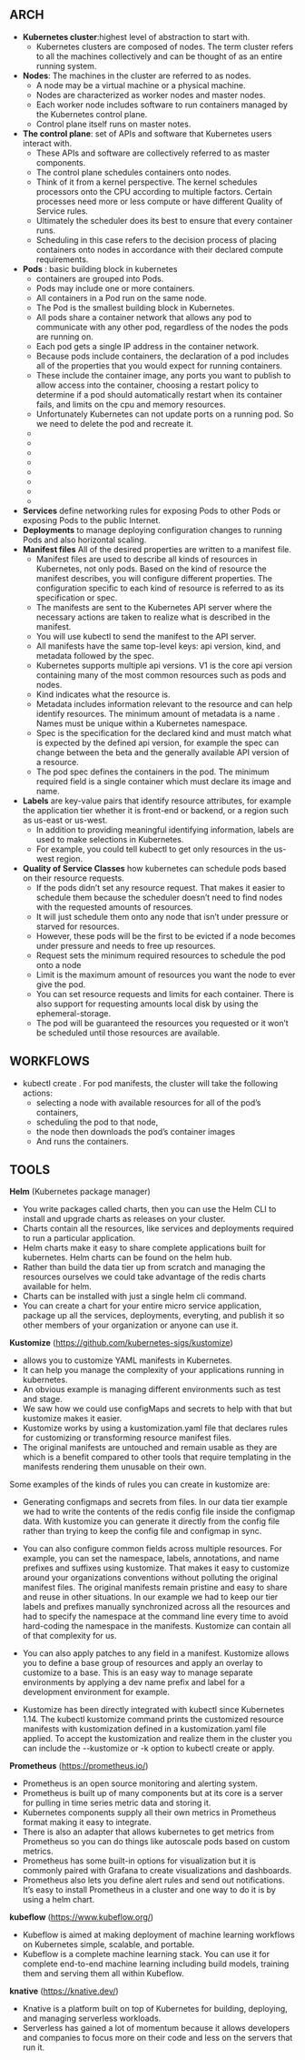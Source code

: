 ## ARCH ##
+ **Kubernetes cluster**:highest level of abstraction to start with.
  + Kubernetes clusters are composed of nodes. The term cluster refers to all the machines collectively and can be thought of as an entire running system.
+ **Nodes**: The machines in the cluster are referred to as nodes.
  + A node may be a virtual machine or a physical machine.
  +  Nodes are characterized as worker nodes and master nodes. 
  + Each worker node includes software to run containers managed by the Kubernetes control plane. 
  + Control plane itself runs on master notes. 
+ **The control plane**: set of APIs and software that Kubernetes users interact with. 
  + These APIs and software are collectively referred to as master components. 
  + The control plane schedules containers onto nodes. 
  + Think of it from a kernel perspective. The kernel schedules processors onto the CPU according to multiple factors. Certain processes need more or less compute or have different Quality of Service rules. 
  + Ultimately the scheduler does its best to ensure that every container runs. 
  + Scheduling in this case refers to the decision process of placing containers onto nodes in accordance with their declared compute requirements. 
+ **Pods** : basic building block in kubernetes
  + containers are grouped into Pods.
  + Pods may include one or more containers.
  + All containers in a Pod run on the same node.
  + The Pod is the smallest building block in Kubernetes.
  + All pods share a container network that allows any pod to communicate with any other pod, regardless of the nodes the pods are running on.
  + Each pod gets a single IP address in the container network.
  + Because pods include containers, the declaration of a pod includes all of the properties that you would expect for running containers.
  + These include the container image, any ports you want to publish to allow access into the container, choosing a restart policy to determine if a pod should automatically restart when its container fails, and limits on the cpu and memory resources.
  + Unfortunately Kubernetes can not update ports on a running pod. So we need to delete the pod and recreate it.
  + 
  +
  + 
  +
  + 
  +
  + 
  +
+ **Services** define networking rules for exposing Pods to other Pods or exposing Pods to the public Internet.
+ **Deployments** to manage deploying configuration changes to running Pods and also horizontal scaling.
+ **Manifest files** All of the desired properties are written to a manifest file.
  + Manifest files are used to describe all kinds of resources in Kubernetes, not only pods. Based on the kind of resource the manifest describes, you will configure different properties. The configuration specific to each kind of resource is referred to as its specification or spec. 
  + The manifests are sent to the Kubernetes API server where the necessary actions are taken to realize what is described in the manifest.
  + You will use kubectl to send the manifest to the API server. 
  + All manifests have the same top-level keys: api version, kind, and metadata followed by the spec.
  + Kubernetes supports multiple api versions. V1 is the core api version containing many of the most common resources such as pods and nodes.
  + Kind indicates what the resource is. 
  + Metadata includes information relevant to the resource and can help identify resources. The minimum amount of metadata is a name . Names must be unique within a Kubernetes namespace.
  + Spec is the specification for the declared kind and must match what is expected by the defined api version, for example the spec can change between the beta and the generally available API version of a resource. 
  + The pod spec defines the containers in the pod. The minimum required field is a single container which must declare its image and name.
+ **Labels** are key-value pairs that identify resource attributes, for example the application tier whether it is front-end or backend, or a region such as us-east or us-west.
   + In addition to providing meaningful identifying information, labels are used to make selections in Kubernetes.
   + For example, you could tell kubectl to get  only resources in the us-west region.
+ **Quality of Service Classes** how kubernetes can schedule pods based on their resource requests. 
  + If the pods didn’t set any resource request. That makes it easier to schedule them because the scheduler doesn’t need to find nodes with the requested amounts of resources.
  + It will just schedule them onto any node that isn’t under pressure or starved for resources. 
  + However, these pods will be the first to be evicted if a node becomes under pressure and needs to free up resources.
  + Request sets the minimum required resources to schedule the pod onto a node 
  + Limit is the maximum amount of resources you want the node to ever give the pod. 
  + You can set resource requests and limits for each container. There is also support for requesting amounts local disk by using the ephemeral-storage.
  + The pod will be guaranteed the resources you requested or it won’t be scheduled until those resources are available. 
## WORKFLOWS ##
+ kubectl create . For pod manifests, the cluster will take the following actions: 
  + selecting a node with available resources for all of the pod’s containers, 
  + scheduling the pod to that node, 
  + the node then downloads the pod’s container images
  + And runs the containers.


## TOOLS ##
**Helm** (Kubernetes package manager)
+ You write packages called charts, then you can use the Helm CLI to install and upgrade charts as releases on your cluster.
+ Charts contain all the resources, like services and deployments required to run a particular application.
+ Helm charts make it easy to share complete applications built for kubernetes. Helm charts can be found on the helm hub.
+ Rather than build the data tier up from scratch and managing the resources ourselves we could take advantage of the redis charts available for helm. 
+ Charts can be installed with just a single helm cli command. 
+ You can create a chart for your entire micro service application, package up all the services, deployments, everyting, and publish it so other members of your organization or anyone can use it.  

**Kustomize** (https://github.com/kubernetes-sigs/kustomize)
+ allows you to customize YAML manifests in Kubernetes.
+ It can help you manage the complexity of your applications running in kubernetes.
+ An obvious example is managing different environments such as test and stage.
+ We saw how we could use configMaps and secrets to help with that but kustomize makes it easier.
+ Kustomize works by using a kustomization.yaml file that declares rules for customizing or transforming resource manifest files.
+ The original manifests are untouched and remain usable as they are which is a benefit compared to other tools that require templating in the manifests rendering them unusable on their own. 

Some examples of the kinds of rules you can create in kustomize are:

- Generating configmaps and secrets from files. In our data tier example we had to write the contents of the redis config file inside the configmap data. With kustomize you can generate it directly from the config file rather than trying to keep the config file and configmap in sync.

- You can also configure common fields across multiple resources. For example, you can set the namespace, labels, annotations, and name prefixes and suffixes using kustomize. That makes it easy to customize around your organizations conventions without polluting the original manifest files. The original manifests remain pristine and easy to share and reuse in other situations. In our example we had to keep our tier labels and prefixes manually synchronized across all the resources and had to specify the namespace at the command line every time to avoid hard-coding the namespace in the manifests. Kustomize can contain all of that complexity for us.

- You can also apply patches to any field in a manifest. Kustomize allows you to define a base group of resources and apply an overlay to customize to a base. This is an easy way to manage separate environments by applying a dev name prefix and label for a development environment for example. 

+ Kustomize has been directly integrated with kubectl since Kubernetes 1.14. The kubectl kustomize command prints the customized resource manifests with kustomization defined in a kustomization.yaml file applied. To accept the kustomization and realize them in the cluster you can include the --kustomize or -k option to kubectl create or apply.

**Prometheus** (https://prometheus.io/)
+ Prometheus is an open source monitoring and alerting system.
+ Prometheus is built up of many components but at its core is a server for pulling in time series metric data and storing it.
+ Kubernetes components supply all their own metrics in Prometheus format making it easy to integrate. 
+ There is also an adapter that allows kubernetes to get metrics from Prometheus so you can do things like autoscale pods based on custom metrics.
+ Prometheus has some built-in options for visualization but it is commonly paired with Grafana to create visualizations and dashboards. 
+ Prometheus also lets you define alert rules and send out notifications. It’s easy to install Prometheus in a cluster and one way to do it is by using a helm chart.

**kubeflow** (https://www.kubeflow.org/)
+ Kubeflow is aimed at making deployment of machine learning workflows on Kubernetes simple, scalable, and portable.
+ Kubeflow is a complete machine learning stack. You can use it for complete end-to-end machine learning including build models, training them and serving them all within Kubeflow.  

**knative** (https://knative.dev/)
+ Knative is a platform built on top of Kubernetes for building, deploying, and managing serverless workloads. 
+ Serverless has gained a lot of momentum because it allows developers and companies to focus more on their code and less on the servers that run it.
